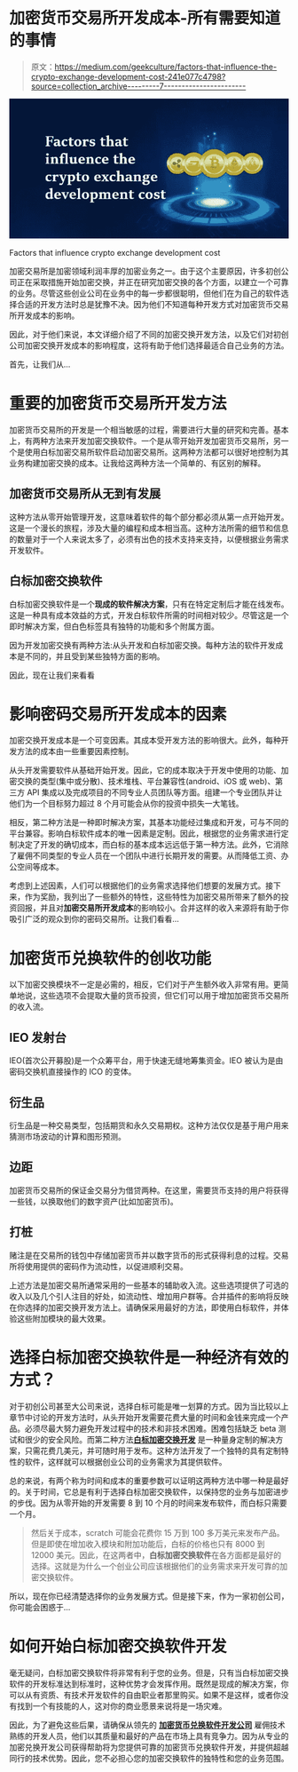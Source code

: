 # 加密货币交易所开发成本-所有需要知道的事情

> 原文：<https://medium.com/geekculture/factors-that-influence-the-crypto-exchange-development-cost-241e077c4798?source=collection_archive---------7----------------------->

![](img/39d4ccc84d61d4e977fa39dca6d046fe.png)

Factors that influence crypto exchange development cost

加密交易所是加密领域利润丰厚的加密业务之一。由于这个主要原因，许多初创公司正在采取措施开始加密交换，并正在研究加密交换的各个方面，以建立一个可靠的业务。尽管这些创业公司在业务中的每一步都很聪明，但他们在为自己的软件选择合适的开发方法时总是犹豫不决。因为他们不知道每种开发方式对加密货币交易所开发成本的影响。

因此，对于他们来说，本文详细介绍了不同的加密交换开发方法，以及它们对初创公司加密交换开发成本的影响程度，这将有助于他们选择最适合自己业务的方法。

首先，让我们从…

# **重要的加密货币交易所开发方法**

加密货币交易所的开发是一个相当敏感的过程，需要进行大量的研究和完善。基本上，有两种方法来开发加密交换软件。一个是从零开始开发加密货币交易所，另一个是使用白标加密交易所软件启动加密交易所。这两种方法都可以很好地控制为其业务构建加密交换的成本。让我给这两种方法一个简单的、有区别的解释。

## **加密货币交易所从无到有发展**

这种方法从零开始管理开发，这意味着软件的每个部分都必须从第一点开始开发。这是一个漫长的旅程，涉及大量的编程和成本相当高。这种方法所需的细节和信息的数量对于一个人来说太多了，必须有出色的技术支持来支持，以便根据业务需求开发软件。

## **白标加密交换软件**

白标加密交换软件是一个**现成的软件解决方案**，只有在特定定制后才能在线发布。这是一种具有成本效益的方式，开发白标软件所需的时间相对较少。尽管这是一个即时解决方案，但白色标签具有独特的功能和多个附属方面。

因为开发加密交换有两种方法:从头开发和白标加密交换。每种方法的软件开发成本是不同的，并且受到某些独特方面的影响。

因此，现在让我们来看看

# **影响密码交易所开发成本的因素**

加密交换开发成本是一个可变因素。其成本受开发方法的影响很大。此外，每种开发方法的成本由一些重要因素控制。

从头开发需要软件从基础开始开发。因此，它的成本取决于开发中使用的功能、加密交换的类型(集中或分散)、技术堆栈、平台兼容性(android、iOS 或 web)、第三方 API 集成以及完成项目的不同专业人员团队等方面。组建一个专业团队并让他们为一个目标努力超过 8 个月可能会从你的投资中损失一大笔钱。

相反，第二种方法是一种即时解决方案，其基本功能经过集成和开发，可与不同的平台兼容。影响白标软件成本的唯一因素是定制。因此，根据您的业务需求进行定制决定了开发的确切成本，而白标的基本成本远远低于第一种方法。此外，它消除了雇佣不同类型的专业人员在一个团队中进行长期开发的需要。从而降低工资、办公空间等成本。

考虑到上述因素，人们可以根据他们的业务需求选择他们想要的发展方式。接下来，作为奖励，我列出了一些额外的特性，这些特性为加密交易所带来了额外的投资回报，并且对**加密交易所开发成本**的影响较小。合并这样的收入来源将有助于你吸引广泛的观众到你的密码交易所。让我们看看…

# **加密货币兑换软件的创收功能**

以下加密交换模块不一定是必需的，相反，它们对于产生额外收入非常有用。更简单地说，这些选项不会提取大量的货币投资，但它们可以用于增加加密货币交易所的收入流。

## **IEO 发射台**

IEO(首次公开募股)是一个众筹平台，用于快速无缝地筹集资金。IEO 被认为是由密码交换机直接操作的 ICO 的变体。

## **衍生品**

衍生品是一种交易类型，包括期货和永久交易期权。这种方法仅仅是基于用户用来猜测市场波动的计算和图形预测。

## **边距**

加密货币交易所的保证金交易分为借贷两种。在这里，需要货币支持的用户将获得一些钱，以换取他们的数字资产(比如加密货币)。

## **打桩**

赌注是在交易所的钱包中存储加密货币并以数字货币的形式获得利息的过程。交易所将使用提供的密码作为流动性，以促进顺利交易。

上述方法是加密交易所通常采用的一些基本的辅助收入流。这些选项提供了可选的收入以及几个引人注目的好处，如流动性、增加用户群等。合并插件的影响将反映在你选择的加密交换开发方法上。请确保采用最好的方法，即使用白标软件，并体验这些附加模块的最大效果。

# **选择白标加密交换软件是一种经济有效的方式？**

对于初创公司甚至大公司来说，选择白标可能是唯一划算的方式。因为当比较以上章节中讨论的开发方法时，从头开始开发需要花费大量的时间和金钱来完成一个产品。必须尽最大努力避免开发过程中的技术和非技术困难。困难包括缺乏 beta 测试和很少的安全风险。而第二种方法[**白标加密交换开发**](https://www.zabtechnologies.net/cryptocurrency-exchange-development-company/?utm_source=geek&utm_medium=GBG&utm_campaign=CEcost) 是一种量身定制的解决方案，只需花费几美元，并可随时用于发布。这种方法开发了一个独特的具有定制特性的软件，这样就可以根据创业公司的业务需求为其提供软件。

总的来说，有两个称为时间和成本的重要参数可以证明这两种方法中哪一种是最好的。关于时间，它总是有利于选择白标加密交换软件，以保持您的业务与加密进步的步伐。因为从零开始的开发需要 8 到 10 个月的时间来发布软件，而白标只需要一个月。

> 然后关于成本，scratch 可能会花费你 15 万到 100 多万美元来发布产品。但是即使在增加收入模块和附加功能后，白标的价格也只有 8000 到 12000 美元。因此，在这两者中，**白标加密交换软件**在各方面都是最好的选择。这就是为什么一个创业公司应该根据他们的业务需求来开发可靠的加密交换软件。

所以，现在你已经清楚选择你的业务发展方式。但是接下来，作为一家初创公司，你可能会困惑于…

# **如何开始白标加密交换软件开发**

毫无疑问，白标加密交换软件将非常有利于您的业务。但是，只有当白标加密交换软件的开发标准达到标准时，这种优势才会发挥作用。既然是现成的解决方案，你可以从有资质、有技术开发软件的自由职业者那里购买。如果不是这样，或者你没有找到一个有技能的人，这对你的商业愿景来说将是一场灾难。

因此，为了避免这些后果，请确保从领先的 [**加密货币兑换软件开发公司**](https://www.zabtechnologies.net/cryptocurrency-exchange-development-company/?utm_source=geek&utm_medium=GBG&utm_campaign=CEcost) 雇佣技术熟练的开发人员，他们以其质量和最好的产品在市场上具有竞争力。因为从专业的加密兑换开发公司获得帮助将为您提供可靠的加密货币兑换软件开发，并提供超越同行的技术优势。因此，您不必担心您的加密交换软件的独特性和您的业务范围。